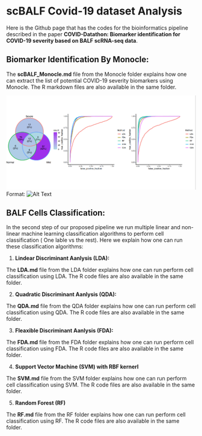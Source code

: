# scBALF Covid-19 dataset Analysis

Here is the Github page that has the codes for the bioinformatics pipeline described in the paper **COVID-Datathon: Biomarker identification for
COVID-19 severity based on BALF scRNA-seq data**. 


## Biomarker Identification By Monocle:

The **scBALF_Monocle.md** file from the Monocle folder explains how one can extract the list of potential COVID-19 severity biomarkers using Monocle. The R markdown files are also available in the same folder.

![GitHub Logo](/images/fig2.png)
Format: ![Alt Text](url)


## BALF Cells Classification:

In the second step of our proposed pipeline we run multiple linear and non-linear machine learning classification algorithms to perform cell classification ( One lable vs the rest). Here we explain how one can run these classification algorithms:

1. **Lindear Discriminant Aanlysis (LDA):**

The **LDA.md** file from the LDA folder explains how one can run perform cell classification using LDA. The R code files are also available in the same folder.

2. **Quadratic Discriminant Aanlysis (QDA):**

The **QDA.md** file from the QDA folder explains how one can run perform cell classification using QDA. The R code files are also available in the same folder.

3. **Fleaxible Discriminant Aanlysis (FDA):**

The **FDA.md** file from the FDA folder explains how one can run perform cell classification using FDA. The R code files are also available in the same folder.

4. **Support Vector Machine (SVM) with RBF kernerl**

The **SVM.md** file from the SVM folder explains how one can run perform cell classification using SVM. The R code files are also available in the same folder.

5. **Random Forest (RF)**

The **RF.md** file from the RF folder explains how one can run perform cell classification using RF. The R code files are also available in the same folder.



